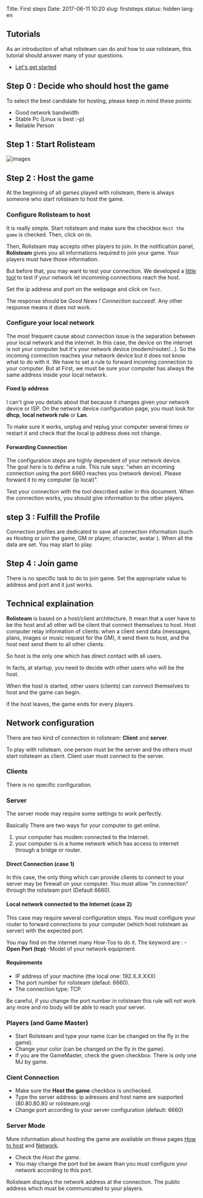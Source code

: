 Title: First steps
Date: 2017-06-11 10:20
slug: firststeps
status: hidden
lang: en
 
## Tutorials

As an introduction of what rolisteam can do and how to use rolisteam, this tutorial should answer many of your questions.

*   [Let's get started](http://www.rolisteam.org/tutorial01.html)

## Step 0 : Decide who should host the game

To select the best candidate for hosting, please keep in mind these points:

* Good network bandwidth
* Stable Pc (Linux is best :-p)
* Reliable Person

## Step 1 : Start **Rolisteam**

![images]({filename}connection_panel_en.png)

## Step 2 : Host the game

At the beginning of all games played with rolisteam, there is always someone who start rolisteam to host the game.

### Configure Rolisteam to host

It is really simple. Start rolisteam and make sure the checkbox `Host the game` is checked. Then, click on `Ok`. 

Then, Rolisteam may accepts other players to join. In the notification panel, **Rolisteam** gives you all informations required to join your game. Your players must have those information. 

But before that, you may want to test your connection.
We developed a [little tool](http://www.rolisteam.org/php/test_ip.php) to test if your network let incomming connections reach the host.

Set the ip address and port on the webpage and click on `Test`.

The response should be *Good News ! Connection succeed!*. Any other response means it does not work.

### Configure your local network

The most frequent cause about connection issue is the separation between your local network and the internet.
In this case, the device on the internet is not your computer but it's your network device (modem/router/...).
So the incoming connection reaches your network device but it does not know what to do with it.
We have to set a rule to forward incoming connection to your computer. But at First, we must be sure your computer has always the same address inside your local network.

#### Fixed Ip address

I can't give you details about that because it changes given your network device or ISP.
On the network device configuration page, you must look for **dhcp**, **local network rule** or **Lan**.

To make sure it works, unplug and replug your computer several times or restart it and check that the local ip address does not change.

#### Forwarding Connection

The configuration steps are highly dependent of your network device.  
The goal here is to define a rule. This rule says: "when an incoming connection using the port 6660 reaches you (network device). Please forward it to my computer (ip local)".

Test your connection with the tool described ealier in this document. When the connection works, you should give information to the other players.

## step 3 : Fulfill the Profile

Connection profiles are dedicated to save all connection information (such as Hosting or join the game, GM or player, character, avatar ).
When all the data are set. You may start to play.

## Step 4 : Join game

There is no specific task to do to join game. Set the appropriate value to address and port and it just works.



## Technical explaination

**Rolisteam** is based on a host/client architecture. 
It mean that a user have to be the host and all other will be client that connect themselves to host. 
Host computer relay information of clients: when a client send data (messages, plans, images or music request for the GM), it send them to host, and the host next send them to all other clients.

So host is the only one which has direct contact with all users.

In facts, at startup, you need to decide with other users who will be the host.

When the host is started, other users (clients) can connect themselves to host and the game can begin.

if the host leaves, the game ends for every players. 

## Network configuration


There are two kind of connection in rolisteam: **Client** and
**server**.

To play with rolisteam, one person must be the server and the others
must start rolisteam as client. Client user must connect to the server.

### Clients

There is no specific configuration.

### Server

The server mode may require some settings to work perfectly.

Basically There are two ways for your computer to get online.

1.  your computer has modem connected to the Internet.
2.  your computer is in a home network which has access to internet
    through a bridge or router.

#### Direct Connection (case 1)

In this case, the only thing which can provide clients to connect to
your server may be firewall on your computer. You must allow "in
connection" through the rolisteam port (Default 6660).

#### Local network connected to the Internet (case 2)

This case may require several configuration steps. You must configure
your router to forward connections to your computer (which host
rolisteam as server) with the expected port.

You may find on the internet many How-Tos to do it. The keyword are :
-**Open Port (tcp)** -Model of your network equipment

#### Requirements

-   IP address of your machine (the local one: 192.X.X.XXX)
-   The port number for rolisteam (defaut: 6660).
-   The connection type: TCP.

Be careful, if you change the port number in rolisteam this rule will
not work any more and no body will be able to reach your server.


### Players (and Game Master)

-   Start Rolisteam and type your name (can be changed on the fly in the
    game).
-   Change your color (can be changed on the fly in the game).
-   If you are the GameMaster, check the given checkbox. There is only
    one MJ by game.

### Cient Connection

-   Make sure the **Host the game** checkbox is unchecked.
-   Type the server address: ip adresses and host name are supported
    (80.80.80.80 or rolisteam.org)
-   Change port according to your server configuration (default: 6660)

### Server Mode

More information about hosting the game are available on these pages [How to host]({filename}25_hosting.md) and [Network]({filename}26_network.md).

-   Check the *Host the game*.
-   You may change the port but be aware than you must configure your
    network according to this port.

Rolisteam displays the network address at the connection. 
The public address which must be communicated to your players.
